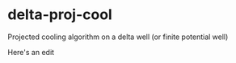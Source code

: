 # delta-proj-cool
Projected cooling algorithm on a delta well (or finite potential well)

Here's an edit
